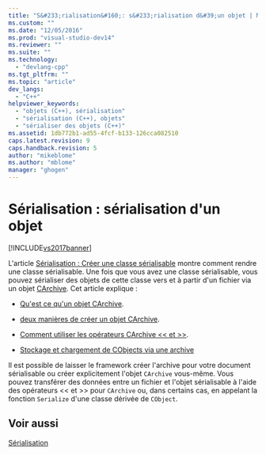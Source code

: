 ```yaml
---
title: "S&#233;rialisation&#160;: s&#233;rialisation d&#39;un objet | Microsoft Docs"
ms.custom: ""
ms.date: "12/05/2016"
ms.prod: "visual-studio-dev14"
ms.reviewer: ""
ms.suite: ""
ms.technology: 
  - "devlang-cpp"
ms.tgt_pltfrm: ""
ms.topic: "article"
dev_langs: 
  - "C++"
helpviewer_keywords: 
  - "objets (C++), sérialisation"
  - "sérialisation (C++), objets"
  - "sérialiser des objets (C++)"
ms.assetid: 1db772b1-ad55-4fcf-b133-126cca082510
caps.latest.revision: 9
caps.handback.revision: 5
author: "mikeblome"
ms.author: "mblome"
manager: "ghogen"
---
```

# S&#233;rialisation&#160;: s&#233;rialisation d&#39;un objet
[!INCLUDE[vs2017banner](../assembler/inline/includes/vs2017banner.md)]

L'article [Sérialisation : Créer une classe sérialisable](../mfc/serialization-making-a-serializable-class.md) montre comment rendre une classe sérialisable.  Une fois que vous avez une classe sérialisable, vous pouvez sérialiser des objets de cette classe vers et à partir d'un fichier via un objet [CArchive](../mfc/reference/carchive-class.md).  Cet article explique :  
  
-   [Qu'est ce qu'un objet CArchive](../mfc/what-is-a-carchive-object.md).  
  
-   [deux manières de créer un objet CArchive](../mfc/two-ways-to-create-a-carchive-object.md).  
  
-   [Comment utiliser les opérateurs CArchive \<\< et \>\>](../mfc/using-the-carchive-output-and-input-operators.md).  
  
-   [Stockage et chargement de CObjects via une archive](../mfc/storing-and-loading-cobjects-via-an-archive.md)  
  
 Il est possible de laisser le framework créer l'archive pour votre document sérialisable ou créer explicitement l'objet `CArchive` vous\-même.  Vous pouvez transférer des données entre un fichier et l'objet sérialisable à l'aide des opérateurs \<\< et \>\> pour `CArchive` ou, dans certains cas, en appelant la fonction `Serialize` d'une classe dérivée de `CObject`.  
  
## Voir aussi  
 [Sérialisation](../mfc/serialization-in-mfc.md)